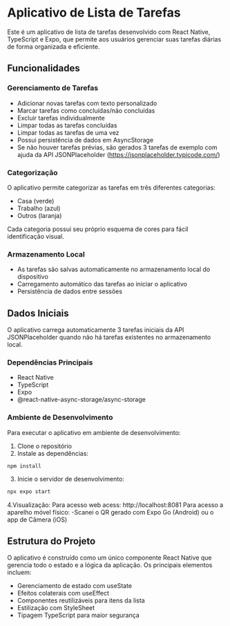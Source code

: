 # Aplicativo de Lista de Tarefas

Este é um aplicativo de lista de tarefas desenvolvido com React Native, TypeScript e Expo, que permite aos usuários gerenciar suas tarefas diárias de forma organizada e eficiente.

## Funcionalidades

### Gerenciamento de Tarefas
- Adicionar novas tarefas com texto personalizado
- Marcar tarefas como concluídas/não concluídas
- Excluir tarefas individualmente
- Limpar todas as tarefas concluídas
- Limpar todas as tarefas de uma vez
- Possui persistência de dados em AsyncStorage
- Se não houver tarefas prévias, são gerados 3 tarefas de exemplo com ajuda da API JSONPlaceholder (https://jsonplaceholder.typicode.com/)

### Categorização
O aplicativo permite categorizar as tarefas em três diferentes categorias:
- Casa (verde)
- Trabalho (azul)
- Outros (laranja)

Cada categoria possui seu próprio esquema de cores para fácil identificação visual.

### Armazenamento Local
- As tarefas são salvas automaticamente no armazenamento local do dispositivo
- Carregamento automático das tarefas ao iniciar o aplicativo
- Persistência de dados entre sessões

## Dados Iniciais
O aplicativo carrega automaticamente 3 tarefas iniciais da API JSONPlaceholder quando não há tarefas existentes no armazenamento local.

### Dependências Principais
- React Native
- TypeScript
- Expo
- @react-native-async-storage/async-storage

### Ambiente de Desenvolvimento
Para executar o aplicativo em ambiente de desenvolvimento:

1. Clone o repositório
2. Instale as dependências:
```
npm install
```
3. Inicie o servidor de desenvolvimento:
```bash
npx expo start
```
4.Visualização:
Para acesso web acess: http://localhost:8081
Para acesso a aparelho móvel físico: 
    -Scanei o QR gerado com Expo Go (Android) ou o app de Câmera (iOS)

## Estrutura do Projeto
O aplicativo é construído como um único componente React Native que gerencia todo o estado e a lógica da aplicação. Os principais elementos incluem:

- Gerenciamento de estado com useState
- Efeitos colaterais com useEffect
- Componentes reutilizáveis para itens da lista
- Estilização com StyleSheet
- Tipagem TypeScript para maior segurança